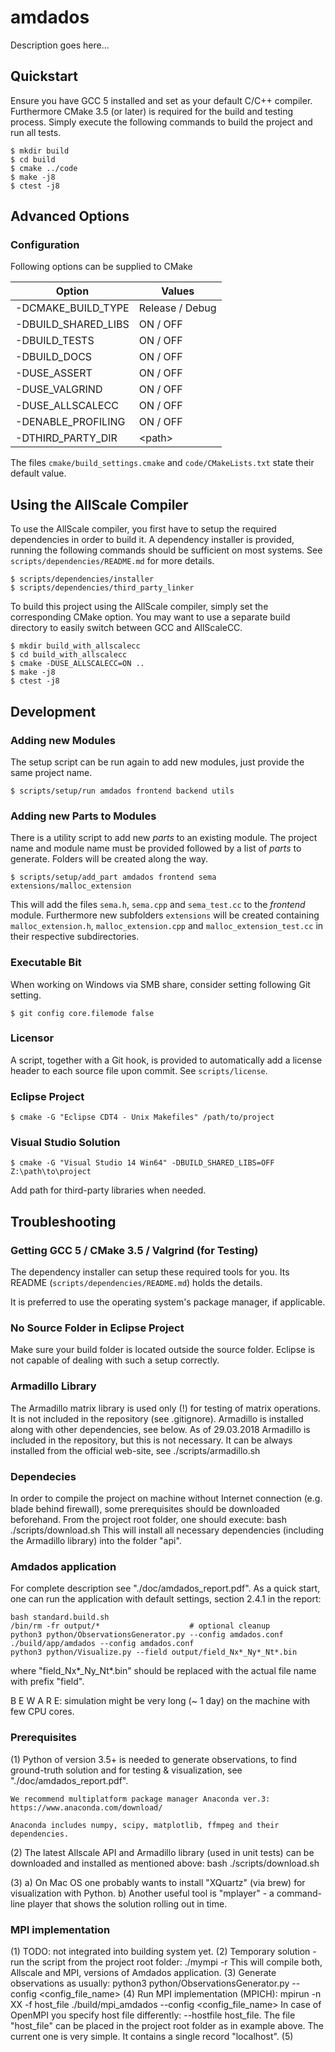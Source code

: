 # amdados

Description goes here...

## Quickstart

Ensure you have GCC 5 installed and set as your default C/C++ compiler.
Furthermore CMake 3.5 (or later) is required for the build and testing process.
Simply execute the following commands to build the project and run all tests.

    $ mkdir build
    $ cd build
    $ cmake ../code
    $ make -j8
    $ ctest -j8

## Advanced Options

### Configuration

Following options can be supplied to CMake

| Option              | Values          |
| ------------------- | --------------- |
| -DCMAKE_BUILD_TYPE  | Release / Debug |
| -DBUILD_SHARED_LIBS | ON / OFF        |
| -DBUILD_TESTS       | ON / OFF        |
| -DBUILD_DOCS        | ON / OFF        |
| -DUSE_ASSERT        | ON / OFF        |
| -DUSE_VALGRIND      | ON / OFF        |
| -DUSE_ALLSCALECC    | ON / OFF        |
| -DENABLE_PROFILING  | ON / OFF        |
| -DTHIRD_PARTY_DIR   | \<path\>        |

The files `cmake/build_settings.cmake` and `code/CMakeLists.txt` state their
default value.

## Using the AllScale Compiler

To use the AllScale compiler, you first have to setup the required dependencies
in order to build it. A dependency installer is provided, running the following
commands should be sufficient on most systems. See
`scripts/dependencies/README.md` for more details.

    $ scripts/dependencies/installer
    $ scripts/dependencies/third_party_linker

To build this project using the AllScale compiler, simply set the corresponding
CMake option. You may want to use a separate build directory to easily switch
between GCC and AllScaleCC.

    $ mkdir build_with_allscalecc
    $ cd build_with_allscalecc
    $ cmake -DUSE_ALLSCALECC=ON ..
    $ make -j8
    $ ctest -j8

## Development

### Adding new Modules

The setup script can be run again to add new modules, just provide the same
project name.

    $ scripts/setup/run amdados frontend backend utils

### Adding new Parts to Modules

There is a utility script to add new *parts* to an existing module. The project
name and module name must be provided followed by a list of *parts* to
generate. Folders will be created along the way.

    $ scripts/setup/add_part amdados frontend sema extensions/malloc_extension

This will add the files `sema.h`, `sema.cpp` and `sema_test.cc` to the
*frontend* module. Furthermore new subfolders `extensions` will be created
containing `malloc_extension.h`, `malloc_extension.cpp` and
`malloc_extension_test.cc` in their respective subdirectories.

### Executable Bit

When working on Windows via SMB share, consider setting following Git setting.

    $ git config core.filemode false

### Licensor

A script, together with a Git hook, is provided to automatically add a license
header to each source file upon commit. See `scripts/license`.

### Eclipse Project

    $ cmake -G "Eclipse CDT4 - Unix Makefiles" /path/to/project

### Visual Studio Solution

    $ cmake -G "Visual Studio 14 Win64" -DBUILD_SHARED_LIBS=OFF Z:\path\to\project

Add path for third-party libraries when needed.

## Troubleshooting

### Getting GCC 5 / CMake 3.5 / Valgrind (for Testing)

The dependency installer can setup these required tools for you. Its README
(`scripts/dependencies/README.md`) holds the details.

It is preferred to use the operating system's package manager, if applicable.

### No Source Folder in Eclipse Project

Make sure your build folder is located outside the source folder. Eclipse is
not capable of dealing with such a setup correctly.

### Armadillo Library

The Armadillo matrix library is used only (!) for testing of matrix operations.
It is not included in the repository (see .gitignore).
Armadillo is installed along with other dependencies, see below.
As of 29.03.2018 Armadillo is included in the repository, but this is not
necessary. It can be always installed from the official web-site, see
./scripts/armadillo.sh

### Dependecies

In order to compile the project on machine without Internet connection
(e.g. blade behind firewall), some prerequisites should be downloaded
beforehand. From the project root folder, one should execute:
    bash ./scripts/download.sh
This will install all necessary dependencies (including the Armadillo library)
into the folder "api".

### Amdados application

For complete description see "./doc/amdados_report.pdf".
As a quick start, one can run the application with default settings,
section 2.4.1 in the report:

    bash standard.build.sh
    /bin/rm -fr output/*                    # optional cleanup
    python3 python/ObservationsGenerator.py --config amdados.conf
    ./build/app/amdados --config amdados.conf
    python3 python/Visualize.py --field output/field_Nx*_Ny*_Nt*.bin

where "field_Nx*_Ny_Nt*.bin" should be replaced with the actual file name with
prefix "field".

B E W A R E:
simulation might be very long (~ 1 day) on the machine with few CPU cores.

### Prerequisites

(1) Python of version 3.5+ is needed to generate observations, to find
    ground-truth solution and for testing & visualization,
    see "./doc/amdados_report.pdf".

    We recommend multiplatform package manager Anaconda ver.3:
    https://www.anaconda.com/download/

    Anaconda includes numpy, scipy, matplotlib, ffmpeg and their dependencies.

(2) The latest Allscale API and Armadillo library (used in unit tests)
    can be downloaded and installed as mentioned above:
        bash ./scripts/download.sh

(3) a) On Mac OS one probably wants to install "XQuartz" (via brew) for
    visualization with Python.
    b) Another useful tool is "mplayer" - a command-line player that
    shows the solution rolling out in time.

### MPI implementation

(1) TODO: not integrated into building system yet.
(2) Temporary solution - run the script from the project root folder:
        ./mympi -r
    This will compile both, Allscale and MPI, versions of Amdados application.
(3) Generate observations as usually:
        python3 python/ObservationsGenerator.py --config <config_file_name>
(4) Run MPI implementation (MPICH):
        mpirun -n XX -f host_file ./build/mpi_amdados --config <config_file_name>
    In case of OpenMPI you specify host file differently: --hostfile host_file.
    The file "host_file" can be placed in the project root folder as in example
    above. The current one is very simple. It contains a single record
    "localhost".
(5)
